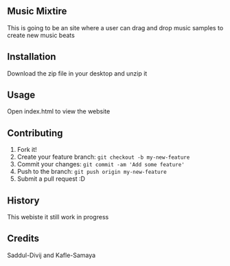 
## Music Mixtire
This is going to be an site where a user can drag and drop music samples to create new music beats
## Installation
Download the zip file in your desktop and unzip it
## Usage
Open index.html to view the website
## Contributing
1. Fork it!
2. Create your feature branch: `git checkout -b my-new-feature`
3. Commit your changes: `git commit -am 'Add some feature'`
4. Push to the branch: `git push origin my-new-feature`
5. Submit a pull request :D
## History
This webiste it still work in progress
## Credits
Saddul-Divij
and
Kafle-Samaya

